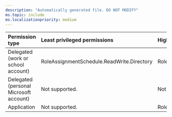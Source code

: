 ```yaml
---
description: "Automatically generated file. DO NOT MODIFY"
ms.topic: include
ms.localizationpriority: medium
---
```


|Permission type|Least privileged permissions|Higher privileged permissions|
|:---|:---|:---|
|Delegated (work or school account)|RoleAssignmentSchedule.ReadWrite.Directory|RoleManagement.ReadWrite.Directory|
|Delegated (personal Microsoft account)|Not supported.|Not supported.|
|Application|Not supported.|RoleManagement.ReadWrite.Directory|

